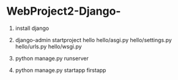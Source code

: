 # WebProject2-Django-
1. install  django 
2. django-admin startproject hello
   hello/asgi.py
   hello/settings.py
   hello/urls.py
   hello/wsgi.py


3. python manage.py runserver
4. python manage.py startapp firstapp

